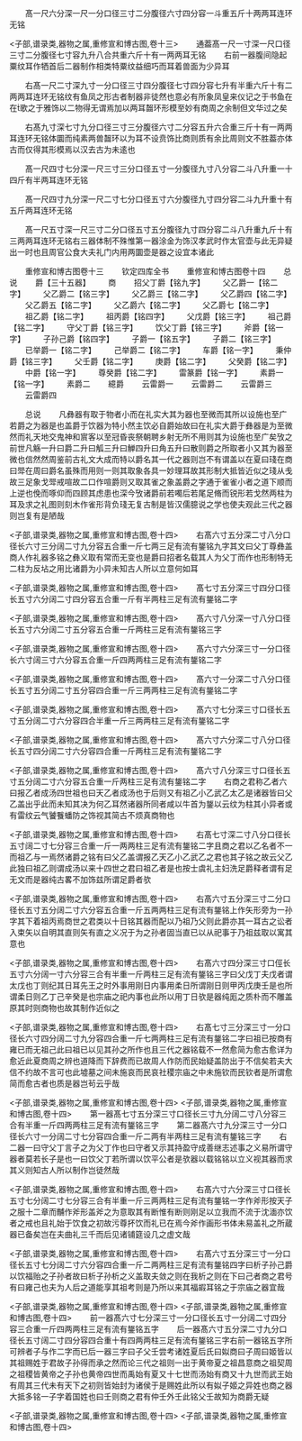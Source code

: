 <!-- { "loadSidebar": true } -->
　　髙一尺六分深一尺一分口径三寸二分腹径六寸四分容一斗重五斤十两两耳连环无铭






<子部,谱录类,器物之属,重修宣和博古图,卷十三>
　　通葢髙一尺一寸深一尺口径三寸二分腹径七寸容九升八合共重六斤十有一两两耳无铭
　　右前一器腹间隐起粟纹耳作牺首后二器制作相类特粟纹益细巧而耳着兽面为少异耳




















　　右髙一尺二寸深九寸一分口径三寸四分腹径七寸四分容七升有半重六斤十有二两两耳连环无铭纹有鱼凤之形古者制器非徒然也意必有所象凤皇来仪记之于书鱼在在歌之于雅饰以二物得无谓焉加以两耳齧环形模至妙有商周之余制但文华过之矣










　　右髙九寸深七寸九分口径三寸三分腹径六寸二分容五升六合重三斤十有一两两耳连环无铭体圜而纯素两兽齧环以为耳不设贲饰比商则质有余比周则文不胜葢亦体古而仅得其形模焉以汉去古为未逺也











　　髙一尺四寸七分深一尺三寸三分口径五寸一分腹径九寸八分容二斗八升重一十四斤有半两耳连环无铭













　　髙一尺四寸九分深一尺二寸七分口径五寸六分腹径九寸四分容二斗九升重十有五斤两耳连环无铭














　　髙一尺五寸深一尺三寸二分口径五寸五分腹径九寸四分容二斗八升重九斤十有三两两耳连环无铭右三器体制不殊惟第一器涂金为饰汉孝武时作太官壶与此无异疑出一时也且周官公食大夫礼门内用两圜壶是器之设宜本诸此


　　重修宣和博古图卷十三
　　钦定四库全书
　　重修宣和博古图卷十四
　　总说
　　爵【三十五器】
　　商
　　招父丁爵【铭九字】
　　父乙爵一【铭二字】
　　父乙爵二【铭三字】
　　父乙爵三【铭二字】
　　父乙爵四【铭二字】
　　父乙爵五【铭二字】
　　父乙爵六【铭二字】
　　父乙爵七【铭二字】
　　祖乙爵【铭二字】
　　祖丙爵【铭四字】
　　父戊爵【铭三字】
　　祖己爵【铭二字】
　　守父丁爵【铭三字】
　　饮父丁爵【铭三字】
　　斧爵【铭一字】
　　子孙己爵【铭四字】
　　子爵一【铭五字】
　　子爵二【铭三字】
　　已举爵一【铭二字】
　　己举爵二【铭二字】
　　车爵【铭一字】
　　秉仲爵【铭三字】
　　父壬爵【铭二字】
　　庚爵【铭二字】
　　父癸爵【铭二字】
　　中爵【铭一字】
　　尊癸爵【铭二字】
　　雷篆爵【铭一字】
　　素爵一【铭一字】
　　素爵二
　　繶爵
　　云雷爵一
　　云雷爵二
　　云雷爵三
　　云雷爵四








　　总说
　　凡彝器有取于物者小而在礼实大其为器也至微而其所以设施也至广若爵之为器是也盖爵于饮器为特小然主饮必自爵始故曰在礼实大爵于彝器是为至微然而礼天地交鬼神和賔客以至冠昏丧祭朝聘乡射无所不用则其为设施也至广矣攷之前世凡觞一升曰爵二升曰觚三升曰觯四升曰角五升曰散则爵之所取者小又其为器至微也信然然周鉴前古礼文大成而特以爵名其一代之器则岂不有谓盖以在夏曰琖在商曰斝在周曰爵名虽殊而用则一则其取象各具一妙理耳故其形制大抵皆近似之琖从戋故三足象戈斝戒喧故二口作喧爵则又取其雀之象盖爵之字通于雀雀小者之道下顺而上逆也俛而啄仰而四顾其虑患也深今攷诸爵前若噣后若尾足脩而锐形若戈然两柱为耳及求之礼图则刻木作雀形背负琖无复古制是皆汉儒臆说之学也使夫观此三代之器则岂复有是陋哉















<子部,谱录类,器物之属,重修宣和博古图,卷十四>
　　右髙六寸五分深二寸八分口径长六寸三分阔二寸九分容五合重一斤七两三足有流有鋬铭九字其文曰父丁尊彝盖商人作礼器多铭之彝义取有常而无变也是爵曰招者名载其人为父丁而作也形制特无二柱为反坫之用比诸爵为小异未知古人所以立意何如耳










<子部,谱录类,器物之属,重修宣和博古图,卷十四>
　　髙七寸五分深三寸四分口径长五寸六分阔二寸四分容五合重一斤有半两柱三足有流有鋬铭二字














<子部,谱录类,器物之属,重修宣和博古图,卷十四>
　　髙六寸八分深一寸八分口径长五寸六分阔二寸五分容五合重一斤两柱三足有流有鋬铭三字














<子部,谱录类,器物之属,重修宣和博古图,卷十四>
　　髙六寸六分深三寸一分口径长六寸阔三寸六分容五合重一斤四两两柱三足有流有鋬铭二字














<子部,谱录类,器物之属,重修宣和博古图,卷十四>
　　髙六寸一分深二寸八分口径长五寸五分阔二寸五分容四合重一斤三两两柱三足有流有鋬铭二字














<子部,谱录类,器物之属,重修宣和博古图,卷十四>
　　髙六寸七分深三寸口径长五寸五分阔二寸六分容四合半重一斤三两两柱三足有流有鋬铭二字














<子部,谱录类,器物之属,重修宣和博古图,卷十四>
　　髙六寸六分深二寸八分口径长五寸四分阔二寸六分容四合重一斤两柱三足有流有鋬铭二字














<子部,谱录类,器物之属,重修宣和博古图,卷十四>
　　髙六寸八分深三寸口径长五寸五分阔二寸六分容五合重一斤两柱三足有流有鋬铭二字
　　右商之君称乙者六曰报乙者成汤四世祖也曰天乙者成汤也于后则又有祖乙小乙武乙太乙是诸器皆曰父乙盖出乎此而未知其决为何乙耳然诸器所同者咸以牛首为鋬以云纹为柱其小异者或有雷纹云气饕餮蟠防之饰视其简古不烦真商物也









<子部,谱录类,器物之属,重修宣和博古图,卷十四>
　　右髙七寸深二寸八分口径长五寸阔二寸七分容三合重一斤一两两柱三足有流有鋬铭二字且商之君以乙名者不一而祖乙与一焉然诸爵之铭有曰父乙盖谓报乙天乙小乙武乙之君也其子铭之故云父乙此独曰祖乙则谓成汤以来十四世之君曰祖乙者是也按士虞礼主妇洗足爵释者谓有足无文而是器纯古畧不加饰兹所谓足爵者欤









<子部,谱录类,器物之属,重修宣和博古图,卷十四>
　　右髙六寸五分深三寸二分口径长五寸五分阔二寸六分容五合重一斤五两两柱三足有流有鋬铭上作矢形旁为一孙字其下着祖丙焉商世之君类以十日铭其器而配以乃祖乃父则此爵亦其一耳古之讼者入束矢以自明其直则矢有直之义况于为之孙者固当直已以从祀事于乃祖兹取以寓其意也










<子部,谱录类,器物之属,重修宣和博古图,卷十四>
　　右髙六寸四分深三寸口俓长五寸六分阔一寸六分容三合有半重一斤两柱三足有流有鋬铭三字曰父戊丁夫戊者谓太戊也丁则纪其日耳先王之时外事用刚日内事用柔日所谓刚日则甲丙戊庚壬是也所谓柔日则乙丁己辛癸是也宗庙之祀内事也此所以用丁日欤是器纯厖之质朴而不雕盖原其时则商物也故其制作近似之









<子部,谱录类,器物之属,重修宣和博古图,卷十四>
　　右髙七寸三分深三寸一分口径长六寸四分阔二寸九分容四合重一斤七两两柱三足有流有鋬铭二字曰祖已按商有雍已而无祖己此曰祖已以见其孙之所作也且三代之器铭载不一然愈简为愈古愈详为愈近此夏商周之辨也道降而下辞费而已故周人作防而民始疑盖防出于不信矣若夫大信不约故不言可也此墟墓之间未施哀而民哀社稷宗庙之中未施钦而民钦者是所谓愈简而愈古者也质是器岂茍云乎哉







<子部,谱录类,器物之属,重修宣和博古图,卷十四>
<子部,谱录类,器物之属,重修宣和博古图,卷十四>
　　第一器髙七寸五分深三寸口径长三寸九分阔二寸八分容三合有半重一斤四两两柱三足有流有鋬铭三字
　　第二器髙六寸九分深三寸一分口径长六寸一分阔二寸七分容四合重一斤二两有半两柱三足有流有鋬铭三字
　　右二器一曰守父丁言子之为父丁作也曰守者又示其持盈守成善继志述事之义易所谓守器者莫若长子是也一曰饮父丁若所谓以饮平公者是欤器以载铭铭以立义视其器而求其义则知古人所以制作岂徒然哉





<子部,谱录类,器物之属,重修宣和博古图,卷十四>
　　右髙六寸六分深三寸口径长五寸七分阔二寸七分容三合有半重一斤三两两柱三足有流有鋬铭一字作斧形按天子之服十二章而黼作斧形盖斧之为意取其有断惟有断则刚足以立我而不流于沈湎亦饮者之戒也且礼始于饮食之初故污尊抔饮而礼已在焉今斧作画形书体未易盖礼之所蔵器已备矣岂在夫曲礼三千而后见诸铺筵设几之虚文哉









<子部,谱录类,器物之属,重修宣和博古图,卷十四>
　　右髙六寸五分深三寸一分口径长五寸七分阔二寸六分容四合重一斤二两两柱三足有流有鋬铭四字曰析子孙己爵以饮福贻之子孙者故曰析子孙析之义盖取夫敛之则在我析之则在下曰己者商之君号有曰雍己也夫为人后之道能享其祖考则是乃所以来其福嘏耳铭之于宗庙之器宜哉










<子部,谱录类,器物之属,重修宣和博古图,卷十四>
<子部,谱录类,器物之属,重修宣和博古图,卷十四>
　　前一器髙六寸七分深三寸一分口径长五寸一分阔二寸四分容三合重一斤四两两柱三足有流有鋬铭五字
　　后一器髙六寸五分深二寸九分口径长五寸阔二寸四分容四合重十有四两两柱三足有流有鋬铭三字右前一器铭五字所可辨者子与作二字而已后一器三字曰子父壬尝考诸姓夏后氏曰姒商曰子周曰姬皆以其祖赐姓于君故子孙得而承之然而论三代之祖则一出于黄帝夏之祖昌意商之祖契周之祖稷皆黄帝之子孙也黄帝四世而禹始有夏又十七世而汤始有商又十九世而武王始有周其三代未有天下之初则皆始封为诸侯于是赐姓此所以有姒子姬之异姓也商之器大抵多铭一子字着国姓也曰壬则商之君有仲壬外壬此铭父壬故知为商爵无疑


<子部,谱录类,器物之属,重修宣和博古图,卷十四>
<子部,谱录类,器物之属,重修宣和博古图,卷十四>

